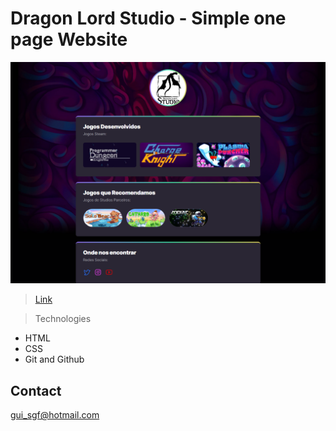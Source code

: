# Dragon Lord Studio - Simple one page Website

![preview](./Assets/pagepreview.png)
>[Link](https://gimenesfranco.github.io/GamesDevelopedPage/)

>Technologies
- HTML
- CSS
- Git and Github


## Contact 
gui_sgf@hotmail.com
